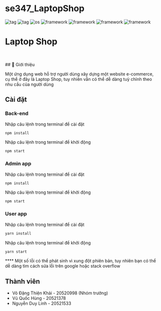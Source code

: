 # se347_LaptopShop
![tag](https://img.shields.io/badge/-shop-32DE84)
![tag](https://img.shields.io/badge/-laptop-white)
![os](https://img.shields.io/badge/-web-blue)
![framework](https://img.shields.io/badge/-javascript-purple)
![framework](https://img.shields.io/badge/-html-yellow)
![framework](https://img.shields.io/badge/-css-F44336)
![framework](https://img.shields.io/badge/-reactjs-gray)
<br>

<p align="center">
<h1>Laptop Shop</h1>
<br/>
</p>
## 📄 Giới thiệu

Một ứng dụng web hỗ trợ người dùng xây dựng một website e-commerce, cụ thể ở đây là Laptop Shop,
tuy nhiên vẫn có thể dễ dàng tuỳ chỉnh theo nhu cầu của người dùng
## Cài đặt
### Back-end
Nhập câu lệnh trong terminal để cài đặt 
```sh
npm install
```
Nhập câu lệnh trong terminal để khởi động
```sh
npm start
```
### Admin app
Nhập câu lệnh trong terminal để cài đặt 
```sh
npm install
```
Nhập câu lệnh trong terminal để khởi động
```sh
npm start
```
### User app
Nhập câu lệnh trong terminal để cài đặt 
```sh
yarn install
```
Nhập câu lệnh trong terminal để khởi động
```sh
yarn start
```
 **** Một số lỗi có thể phát sinh vì xung đột phiên bản, tuy nhiên bạn có thể
 dễ dàng tìm cách sửa lỗi trên google hoặc stack overflow
 ## Thành viên
 * Võ Đặng Thiện Khải - 20520998 (Nhóm trưởng)
 * Vũ Quốc Hùng - 20521378
 * Nguyễn Duy Linh - 20521533 
